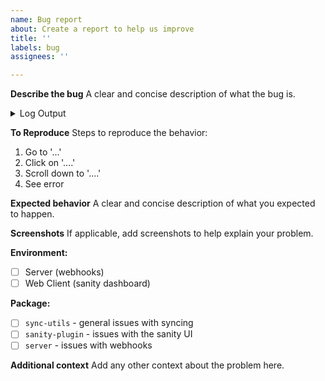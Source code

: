 ```yaml
---
name: Bug report
about: Create a report to help us improve
title: ''
labels: bug
assignees: ''

---
```


**Describe the bug**
A clear and concise description of what the bug is.


<!--
  Do you have relevant logs?
  If so, paste them in below.
  If not, delete the <details> block.

  TIP: get detailed logging with DEBUG mode. See the Debugging section in the main Readme
-->

<details>
  <summary>Log Output</summary>

  A summary of the log output

  ```
  ...your logs
  ```
</details>

**To Reproduce**
Steps to reproduce the behavior:
1. Go to '...'
2. Click on '....'
3. Scroll down to '....'
4. See error

**Expected behavior**
A clear and concise description of what you expected to happen.

**Screenshots**
If applicable, add screenshots to help explain your problem.

**Environment:**
- [ ] Server (webhooks)
- [ ] Web Client (sanity dashboard)

**Package:**
- [ ] `sync-utils` - general issues with syncing
- [ ] `sanity-plugin` - issues with the sanity UI
- [ ] `server` - issues with webhooks

**Additional context**
Add any other context about the problem here.
